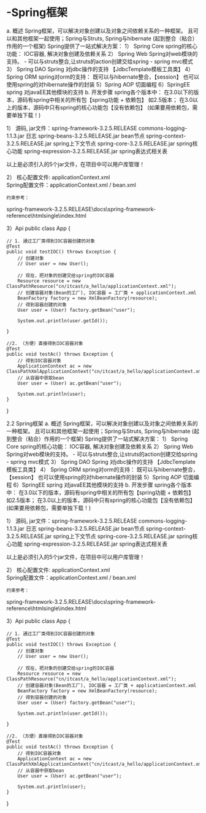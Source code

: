 # -Spring框架
a. 概述
Spring框架，可以解决对象创建以及对象之间依赖关系的一种框架。
			且可以和其他框架一起使用；Spring与Struts,  Spring与hibernate
			(起到整合（粘合）作用的一个框架)
Spring提供了一站式解决方案：
	1） Spring Core  spring的核心功能： IOC容器, 解决对象创建及依赖关系
	2） Spring Web  Spring对web模块的支持。
						- 可以与struts整合,让struts的action创建交给spring
					    - spring mvc模式
	3） Spring DAO  Spring 对jdbc操作的支持  【JdbcTemplate模板工具类】
	4） Spring ORM  spring对orm的支持： 
						 既可以与hibernate整合，【session】
						 也可以使用spring的对hibernate操作的封装
	5）Spring AOP  切面编程
	6）SpringEE   spring 对javaEE其他模块的支持
b. 开发步骤
spring各个版本中：
	在3.0以下的版本，源码有spring中相关的所有包【spring功能 + 依赖包】
		如2.5版本；
	在3.0以上的版本，源码中只有spring的核心功能包【没有依赖包】
		(如果要用依赖包，需要单独下载！)


1） 源码, jar文件：spring-framework-3.2.5.RELEASE
	commons-logging-1.1.3.jar           日志
spring-beans-3.2.5.RELEASE.jar        bean节点
spring-context-3.2.5.RELEASE.jar       spring上下文节点
spring-core-3.2.5.RELEASE.jar         spring核心功能
spring-expression-3.2.5.RELEASE.jar    spring表达式相关表

以上是必须引入的5个jar文件，在项目中可以用户库管理！

2） 核心配置文件: applicationContext.xml  
	Spring配置文件：applicationContext.xml / bean.xml
	
	约束参考：
spring-framework-3.2.5.RELEASE\docs\spring-framework-reference\htmlsingle\index.html
<beans xmlns="http://www.springframework.org/schema/beans"
    xmlns:xsi="http://www.w3.org/2001/XMLSchema-instance"
    xmlns:p="http://www.springframework.org/schema/p"
    xmlns:context="http://www.springframework.org/schema/context"
    xsi:schemaLocation="
        http://www.springframework.org/schema/beans
        http://www.springframework.org/schema/beans/spring-beans.xsd
        http://www.springframework.org/schema/context
        http://www.springframework.org/schema/context/spring-context.xsd">
	
</beans>   

3）Api
public class App {

	// 1. 通过工厂类得到IOC容器创建的对象
	@Test
	public void testIOC() throws Exception {
		// 创建对象
		// User user = new User();
		
		// 现在，把对象的创建交给spring的IOC容器
		Resource resource = new ClassPathResource("cn/itcast/a_hello/applicationContext.xml");
		// 创建容器对象(Bean的工厂), IOC容器 = 工厂类 + applicationContext.xml
		BeanFactory factory = new XmlBeanFactory(resource);
		// 得到容器创建的对象
		User user = (User) factory.getBean("user");
		
		System.out.println(user.getId());
		
	}
	
	//2. （方便）直接得到IOC容器对象 
	@Test
	public void testAc() throws Exception {
		// 得到IOC容器对象
		ApplicationContext ac = new ClassPathXmlApplicationContext("cn/itcast/a_hello/applicationContext.xml");
		// 从容器中获取bean
		User user = (User) ac.getBean("user");
		
		System.out.println(user);
	}
}

2.2 Spring框架
a. 概述
Spring框架，可以解决对象创建以及对象之间依赖关系的一种框架。
			且可以和其他框架一起使用；Spring与Struts,  Spring与hibernate
			(起到整合（粘合）作用的一个框架)
Spring提供了一站式解决方案：
	1） Spring Core  spring的核心功能： IOC容器, 解决对象创建及依赖关系
	2） Spring Web  Spring对web模块的支持。
						- 可以与struts整合,让struts的action创建交给spring
					    - spring mvc模式
	3） Spring DAO  Spring 对jdbc操作的支持  【JdbcTemplate模板工具类】
	4） Spring ORM  spring对orm的支持： 
						 既可以与hibernate整合，【session】
						 也可以使用spring的对hibernate操作的封装
	5）Spring AOP  切面编程
	6）SpringEE   spring 对javaEE其他模块的支持
b. 开发步骤
spring各个版本中：
	在3.0以下的版本，源码有spring中相关的所有包【spring功能 + 依赖包】
		如2.5版本；
	在3.0以上的版本，源码中只有spring的核心功能包【没有依赖包】
		(如果要用依赖包，需要单独下载！)


1） 源码, jar文件：spring-framework-3.2.5.RELEASE
	commons-logging-1.1.3.jar           日志
spring-beans-3.2.5.RELEASE.jar        bean节点
spring-context-3.2.5.RELEASE.jar       spring上下文节点
spring-core-3.2.5.RELEASE.jar         spring核心功能
spring-expression-3.2.5.RELEASE.jar    spring表达式相关表

以上是必须引入的5个jar文件，在项目中可以用户库管理！

2） 核心配置文件: applicationContext.xml  
	Spring配置文件：applicationContext.xml / bean.xml
	
	约束参考：
spring-framework-3.2.5.RELEASE\docs\spring-framework-reference\htmlsingle\index.html
<beans xmlns="http://www.springframework.org/schema/beans"
    xmlns:xsi="http://www.w3.org/2001/XMLSchema-instance"
    xmlns:p="http://www.springframework.org/schema/p"
    xmlns:context="http://www.springframework.org/schema/context"
    xsi:schemaLocation="
        http://www.springframework.org/schema/beans
        http://www.springframework.org/schema/beans/spring-beans.xsd
        http://www.springframework.org/schema/context
        http://www.springframework.org/schema/context/spring-context.xsd">
	
</beans>   

3）Api
public class App {

	// 1. 通过工厂类得到IOC容器创建的对象
	@Test
	public void testIOC() throws Exception {
		// 创建对象
		// User user = new User();
		
		// 现在，把对象的创建交给spring的IOC容器
		Resource resource = new ClassPathResource("cn/itcast/a_hello/applicationContext.xml");
		// 创建容器对象(Bean的工厂), IOC容器 = 工厂类 + applicationContext.xml
		BeanFactory factory = new XmlBeanFactory(resource);
		// 得到容器创建的对象
		User user = (User) factory.getBean("user");
		
		System.out.println(user.getId());
		
	}
	
	//2. （方便）直接得到IOC容器对象 
	@Test
	public void testAc() throws Exception {
		// 得到IOC容器对象
		ApplicationContext ac = new ClassPathXmlApplicationContext("cn/itcast/a_hello/applicationContext.xml");
		// 从容器中获取bean
		User user = (User) ac.getBean("user");
		
		System.out.println(user);
	}
}
